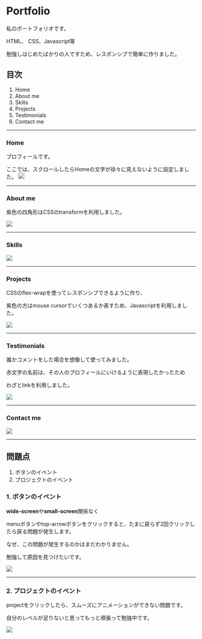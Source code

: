 # Portfolio
 私のポートフォリオです。
 
 HTML、 CSS、Javascript等
 
 勉強しはじめたばかりの人ですため、レスポンシブで簡単に作りました。

## 目次

1. Home
3. About me
4. Skills
5. Projects
6. Testimonials
7. Contact me

---

### Home
プロフィールです。

ここでは、スクロールしたらHomeの文字が徐々に見えないように設定しました。
<img src="https://user-images.githubusercontent.com/89200643/132989915-89cd1858-8a15-4621-916f-3dfeaf483789.JPG">

---

### About me

紫色の四角形はCSSのtransformを利用しました。

<img src="https://user-images.githubusercontent.com/89200643/132990347-1fad9d6e-faee-4bc2-aaf3-d8212725cec7.JPG">

---

### Skills

<img src="https://user-images.githubusercontent.com/89200643/132990813-2b7479e8-b321-4a1d-ad4b-6b9e4dab3de6.JPG">

---

### Projects

CSSのflex-wrapを使ってレスポンシブできるように作り、

紫色の方はmouse cursorでいくつあるか表すため、Javascriptを利用しました。

<img src="https://user-images.githubusercontent.com/89200643/132991131-a02519c8-c390-40e4-9366-b08e4986de3d.JPG">

---

### Testimonials

誰かコメントをした場合を想像して使ってみました。

赤文字の名前は、その人のプロフィールにいけるように表現したかったため

わざとlinkを利用しました。

<img src="https://user-images.githubusercontent.com/89200643/132991469-3cbdb379-e6bd-4da8-b40f-3d32f82c5e61.JPG">

---

### Contact me

<img src="https://user-images.githubusercontent.com/89200643/132991513-331ad862-6856-48e1-a170-b9818bb692b8.JPG">

---

## 問題点
1. ボタンのイベント
2. プロジェクトのイベント


### 1. ボタンのイベント

**wide-screen**や**small-screen**関係なく

menuボタンやtop-arrowボタンをクリックすると、たまに戻らず2回クリックしたら戻る問題が発生します。

なぜ、この問題が発生するのかはまだわかりません。

勉強して原因を見つけたいです。

<img src="https://user-images.githubusercontent.com/89200643/132992015-a53533cf-d452-41f1-a75e-7aef6b6df598.JPG">

---

### 2. プロジェクトのイベント

projectをクリックしたら、スムーズにアニメーションができない問題です。

自分のレベルが足りないと思ってもっと頑張って勉強中です。


<img src="https://user-images.githubusercontent.com/89200643/132992188-d177b279-fb04-4722-b7f4-1c4130fc0d8f.JPG">

